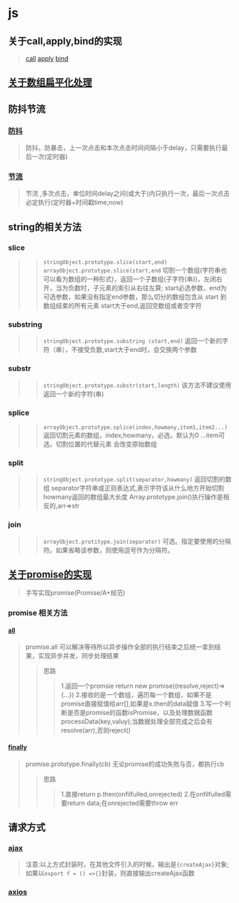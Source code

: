 # js 

## 关于call,apply,bind的实现
> [call](./context/call.js)
> [apply](./context/apply.js)
> [bind](./context/bind.js)

## [关于数组扁平化处理](./flat/flat.js)

## 防抖节流
### [防抖](../html/debounce.html)
>防抖，防暴击，上一次点击和本次点击时间间隔小于delay，只需要执行最后一次(定时器)
### [节流](../html/throttle.html)
>节流 ,多次点击，单位时间delay之间(或大于)内只执行一次，最后一次点击必定执行(定时器+时间戳time,now)
## string的相关方法
### slice
> >`stringObject.prototype.slice(start,end)`
> >`arrayObject.prototype.slice(start,end`
> >切割一个数组(字符串也可以看为数组的一种形式)，返回一个子数组(子字符(串))，左闭右开，当为负数时，子元素的索引从右往左算;
> >start必选参数，end为可选参数，如果没有指定end参数，那么切分的数组包含从 start 到数组结束的所有元素
> >start大于end,返回空数组或者空字符

### substring
> >`stringObject.prototype.substring (start,end)`
> >返回一个新的字符（串），不接受负数,start大于end时，会交换两个参数

### substr
> >`stringObject.prototype.substr(start,length)`
> >该方法不建议使用
> >返回一个新的字符(串) 

### splice
> >`arrayObject.prototype.splice(index,howmany,item1,item2...)`
> >返回切割元素的数组，index,howmany，必选，默认为0
> >...item可选，切割位置的代替元素
> > 会改变原始数组

### split
> >`stringObject.prototype.split(separator,howmany)`
> >返回切割的数组
> >separator字符串或正则表达式,表示字符该从什么地方开始切割
> >howmany返回的数组最大长度
> >Array.prototype.join()执行操作是相反的,arr=>str
### join
> >`arrayObject.protitype.join(separator)` 
> >可选。指定要使用的分隔符。如果省略该参数，则使用逗号作为分隔符。

## [关于promise的实现](./promise/promise.js)
> 手写实现promise(Promise/A+规范) 
### promise 相关方法
#### [all](./promise/promiseAll.js)
> promise.all 可以解决等待所以异步操作全部的执行结束之后统一拿到结果，实现异步并发，同步处理结果
> >思路
> > >1.返回一个promsie return new promise((resolve,reject)=>{...})
> > >2.接收的是一个数组，遍历每一个数组，如果不是promise直接赋值给arr[],如果是x.then的data赋值
> > >3.写一个判断是否是promise的函数isPromise，以及处理数据函数processData(key,valuy);当数据处理全部完成之后会有resolve(arr),否则reject()
#### [finally](./promise/promiseFinally.js)
> promise.prototype.finally(cb) 无论promise的成功失败与否，都执行cb
> >思路
> > >1.直接return p.then(onfilfulled,onrejected)
> > >2.在onfilfulled需要return data;在onrejected需要throw err

## 请求方式
### [ajax](./request/ajax.js)
> 注意:以上方式封装时，在其他文件引入的时候，输出是`{createAjax}`对象;
> 如果以`export f = () =>{}`封装，则直接输出createAjax函数
### [axios](./request/axios.js)